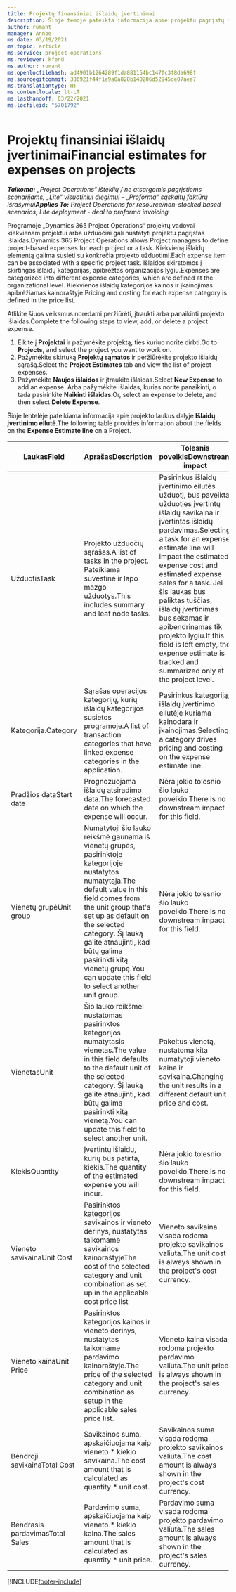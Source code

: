 ```yaml
---
title: Projektų finansiniai išlaidų įvertinimai
description: Šioje temoje pateikta informacija apie projektu pagrįstų išlaidų nustatymą arba vertinimą.
author: rumant
manager: Annbe
ms.date: 03/19/2021
ms.topic: article
ms.service: project-operations
ms.reviewer: kfend
ms.author: rumant
ms.openlocfilehash: ad4901b1264289f1da881154bc147fc3f8da698f
ms.sourcegitcommit: 386921f44f1e9a8a828b140206d52945de07aee7
ms.translationtype: HT
ms.contentlocale: lt-LT
ms.lasthandoff: 03/22/2021
ms.locfileid: "5701792"
---
```

# <a name="financial-estimates-for-expenses-on-projects"></a><span data-ttu-id="c1c2c-103">Projektų finansiniai išlaidų įvertinimai</span><span class="sxs-lookup"><span data-stu-id="c1c2c-103">Financial estimates for expenses on projects</span></span>
<span data-ttu-id="c1c2c-104">_**Taikoma:** „Project Operations“ išteklių / ne atsargomis pagrįstiems scenarijams, „Lite“ visuotiniui diegimui – „Proforma“ sąskaitų faktūrų išrašymui_</span><span class="sxs-lookup"><span data-stu-id="c1c2c-104">_**Applies To:** Project Operations for resource/non-stocked based scenarios, Lite deployment - deal to proforma invoicing_</span></span>

<span data-ttu-id="c1c2c-105">Programoje „Dynamics 365 Project Operations“ projektų vadovai kiekvienam projektui arba užduočiai gali nustatyti projektu pagrįstas išlaidas.</span><span class="sxs-lookup"><span data-stu-id="c1c2c-105">Dynamics 365 Project Operations allows Project managers to define project-based expenses for each project or a task.</span></span> <span data-ttu-id="c1c2c-106">Kiekvieną išlaidų elementą galima susieti su konkrečia projekto užduotimi.</span><span class="sxs-lookup"><span data-stu-id="c1c2c-106">Each expense item can be associated with a specific project task.</span></span> <span data-ttu-id="c1c2c-107">Išlaidos skirstomos į skirtingas išlaidų kategorijas, apibrėžtas organizacijos lygiu.</span><span class="sxs-lookup"><span data-stu-id="c1c2c-107">Expenses are categorized into different expense categories, which are defined at the organizational level.</span></span> <span data-ttu-id="c1c2c-108">Kiekvienos išlaidų kategorijos kainos ir įkainojimas apibrėžiamas kainoraštyje.</span><span class="sxs-lookup"><span data-stu-id="c1c2c-108">Pricing and costing for each expense category is defined in the price list.</span></span> 

<span data-ttu-id="c1c2c-109">Atlikite šiuos veiksmus norėdami peržiūrėti, įtraukti arba panaikinti projekto išlaidas.</span><span class="sxs-lookup"><span data-stu-id="c1c2c-109">Complete the following steps to view, add, or delete a project expense.</span></span>

1. <span data-ttu-id="c1c2c-110">Eikite į **Projektai** ir pažymėkite projektą, ties kuriuo norite dirbti.</span><span class="sxs-lookup"><span data-stu-id="c1c2c-110">Go to **Projects**, and select the project you want to work on.</span></span>
2. <span data-ttu-id="c1c2c-111">Pažymėkite skirtuką **Projektų sąmatos** ir peržiūrėkite projekto išlaidų sąrašą.</span><span class="sxs-lookup"><span data-stu-id="c1c2c-111">Select the **Project Estimates** tab and view the list of project expenses.</span></span>
3. <span data-ttu-id="c1c2c-112">Pažymėkite **Naujos išlaidos** ir įtraukite išlaidas.</span><span class="sxs-lookup"><span data-stu-id="c1c2c-112">Select **New Expense** to add an expense.</span></span> <span data-ttu-id="c1c2c-113">Arba pažymėkite išlaidas, kurias norite panaikinti, o tada pasirinkite **Naikinti išlaidas**.</span><span class="sxs-lookup"><span data-stu-id="c1c2c-113">Or, select an expense to delete, and then select **Delete Expense**.</span></span>

<span data-ttu-id="c1c2c-114">Šioje lentelėje pateikiama informacija apie projekto laukus dalyje **Išlaidų įvertinimo eilutė**.</span><span class="sxs-lookup"><span data-stu-id="c1c2c-114">The following table provides information about the fields on the **Expense Estimate line** on a Project.</span></span> 

| <span data-ttu-id="c1c2c-115">**Laukas**</span><span class="sxs-lookup"><span data-stu-id="c1c2c-115">**Field**</span></span> | <span data-ttu-id="c1c2c-116">**Aprašas**</span><span class="sxs-lookup"><span data-stu-id="c1c2c-116">**Description**</span></span> | <span data-ttu-id="c1c2c-117">**Tolesnis poveikis**</span><span class="sxs-lookup"><span data-stu-id="c1c2c-117">**Downstream impact**</span></span> |
| --- | --- | --- |
| <span data-ttu-id="c1c2c-118">Užduotis</span><span class="sxs-lookup"><span data-stu-id="c1c2c-118">Task</span></span> | <span data-ttu-id="c1c2c-119">Projekto užduočių sąrašas.</span><span class="sxs-lookup"><span data-stu-id="c1c2c-119">A list of tasks in the project.</span></span> <span data-ttu-id="c1c2c-120">Pateikiama suvestinė ir lapo mazgo užduotys.</span><span class="sxs-lookup"><span data-stu-id="c1c2c-120">This includes summary and leaf node tasks.</span></span> | <span data-ttu-id="c1c2c-121">Pasirinkus išlaidų įvertinimo eilutės užduotį, bus paveikta užduoties įvertintų išlaidų savikaina ir įvertintas išlaidų pardavimas.</span><span class="sxs-lookup"><span data-stu-id="c1c2c-121">Selecting a task for an expense estimate line will impact the estimated expense cost and estimated expense sales for a task.</span></span> <span data-ttu-id="c1c2c-122">Jei šis laukas bus paliktas tuščias, išlaidų įvertinimas bus sekamas ir apibendrinamas tik projekto lygiu.</span><span class="sxs-lookup"><span data-stu-id="c1c2c-122">If this field is left empty, the expense estimate is tracked and summarized only at the project level.</span></span> |
| <span data-ttu-id="c1c2c-123">Kategorija.</span><span class="sxs-lookup"><span data-stu-id="c1c2c-123">Category</span></span> | <span data-ttu-id="c1c2c-124">Sąrašas operacijos kategorijų, kurių išlaidų kategorijos susietos programoje.</span><span class="sxs-lookup"><span data-stu-id="c1c2c-124">A list of transaction categories that have linked expense categories in the application.</span></span> | <span data-ttu-id="c1c2c-125">Pasirinkus kategoriją, išlaidų įvertinimo eilutėje kuriama kainodara ir įkainojimas.</span><span class="sxs-lookup"><span data-stu-id="c1c2c-125">Selecting a category drives pricing and costing on the expense estimate line.</span></span> |
| <span data-ttu-id="c1c2c-126">Pradžios data</span><span class="sxs-lookup"><span data-stu-id="c1c2c-126">Start date</span></span> | <span data-ttu-id="c1c2c-127">Prognozuojama išlaidų atsiradimo data.</span><span class="sxs-lookup"><span data-stu-id="c1c2c-127">The forecasted date on which the expense will occur.</span></span> | <span data-ttu-id="c1c2c-128">Nėra jokio tolesnio šio lauko poveikio.</span><span class="sxs-lookup"><span data-stu-id="c1c2c-128">There is no downstream impact for this field.</span></span> |
| <span data-ttu-id="c1c2c-129">Vienetų grupė</span><span class="sxs-lookup"><span data-stu-id="c1c2c-129">Unit group</span></span> | <span data-ttu-id="c1c2c-130">Numatytoji šio lauko reikšmė gaunama iš vienetų grupės, pasirinktoje kategorijoje nustatytos numatytąja.</span><span class="sxs-lookup"><span data-stu-id="c1c2c-130">The default value in this field comes from the unit group that's set up as default on the selected category.</span></span> <span data-ttu-id="c1c2c-131">Šį lauką galite atnaujinti, kad būtų galima pasirinkti kitą vienetų grupę.</span><span class="sxs-lookup"><span data-stu-id="c1c2c-131">You can update this field to select another unit group.</span></span> | <span data-ttu-id="c1c2c-132">Nėra jokio tolesnio šio lauko poveikio.</span><span class="sxs-lookup"><span data-stu-id="c1c2c-132">There is no downstream impact for this field.</span></span> |
| <span data-ttu-id="c1c2c-133">Vienetas</span><span class="sxs-lookup"><span data-stu-id="c1c2c-133">Unit</span></span> | <span data-ttu-id="c1c2c-134">Šio lauko reikšmei nustatomas pasirinktos kategorijos numatytasis vienetas.</span><span class="sxs-lookup"><span data-stu-id="c1c2c-134">The value in this field defaults to the default unit of the selected category.</span></span> <span data-ttu-id="c1c2c-135">Šį lauką galite atnaujinti, kad būtų galima pasirinkti kitą vienetą.</span><span class="sxs-lookup"><span data-stu-id="c1c2c-135">You can update this field to select another unit.</span></span> | <span data-ttu-id="c1c2c-136">Pakeitus vienetą, nustatoma kita numatytoji vieneto kaina ir savikaina.</span><span class="sxs-lookup"><span data-stu-id="c1c2c-136">Changing the unit results in a different default unit price and cost.</span></span> |
| <span data-ttu-id="c1c2c-137">Kiekis</span><span class="sxs-lookup"><span data-stu-id="c1c2c-137">Quantity</span></span> | <span data-ttu-id="c1c2c-138">Įvertintų išlaidų, kurių bus patirta, kiekis.</span><span class="sxs-lookup"><span data-stu-id="c1c2c-138">The quantity of the estimated expense you will incur.</span></span> | <span data-ttu-id="c1c2c-139">Nėra jokio tolesnio šio lauko poveikio.</span><span class="sxs-lookup"><span data-stu-id="c1c2c-139">There is no downstream impact for this field.</span></span> |
| <span data-ttu-id="c1c2c-140">Vieneto savikaina</span><span class="sxs-lookup"><span data-stu-id="c1c2c-140">Unit Cost</span></span> | <span data-ttu-id="c1c2c-141">Pasirinktos kategorijos savikainos ir vieneto derinys, nustatytas taikomame savikainos kainoraštyje</span><span class="sxs-lookup"><span data-stu-id="c1c2c-141">The cost of the selected category and unit combination as set up in the applicable cost price list</span></span> | <span data-ttu-id="c1c2c-142">Vieneto savikaina visada rodoma projekto savikainos valiuta.</span><span class="sxs-lookup"><span data-stu-id="c1c2c-142">The unit cost is always shown in the project's cost currency.</span></span> |
| <span data-ttu-id="c1c2c-143">Vieneto kaina</span><span class="sxs-lookup"><span data-stu-id="c1c2c-143">Unit Price</span></span> | <span data-ttu-id="c1c2c-144">Pasirinktos kategorijos kainos ir vieneto derinys, nustatytas taikomame pardavimo kainoraštyje.</span><span class="sxs-lookup"><span data-stu-id="c1c2c-144">The price of the selected category and unit combination as setup in the applicable sales price list.</span></span> | <span data-ttu-id="c1c2c-145">Vieneto kaina visada rodoma projekto pardavimo valiuta.</span><span class="sxs-lookup"><span data-stu-id="c1c2c-145">The unit price is always shown in the project's sales currency.</span></span> |
| <span data-ttu-id="c1c2c-146">Bendroji savikaina</span><span class="sxs-lookup"><span data-stu-id="c1c2c-146">Total Cost</span></span> | <span data-ttu-id="c1c2c-147">Savikainos suma, apskaičiuojama kaip vieneto \* kiekio savikaina.</span><span class="sxs-lookup"><span data-stu-id="c1c2c-147">The cost amount that is calculated as quantity \* unit cost.</span></span>| <span data-ttu-id="c1c2c-148">Savikainos suma visada rodoma projekto savikainos valiuta.</span><span class="sxs-lookup"><span data-stu-id="c1c2c-148">The cost amount is always shown in the project's cost currency.</span></span> |
| <span data-ttu-id="c1c2c-149">Bendrasis pardavimas</span><span class="sxs-lookup"><span data-stu-id="c1c2c-149">Total Sales</span></span> | <span data-ttu-id="c1c2c-150">Pardavimo suma, apskaičiuojama kaip vieneto \* kiekio kaina.</span><span class="sxs-lookup"><span data-stu-id="c1c2c-150">The sales amount that is calculated as quantity \* unit price.</span></span> | <span data-ttu-id="c1c2c-151">Pardavimo suma visada rodoma projekto pardavimo valiuta.</span><span class="sxs-lookup"><span data-stu-id="c1c2c-151">The sales amount is always shown in the project's sales currency.</span></span> |


[!INCLUDE[footer-include](../includes/footer-banner.md)]
